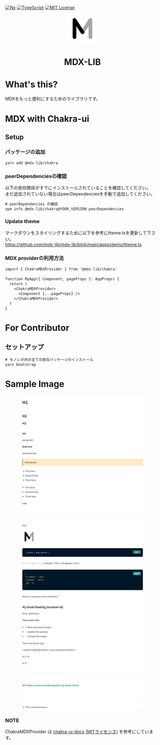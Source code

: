 [![Nx](https://img.shields.io/badge/Monorepo-Nx-%23143157)](https://nx.dev)
[![TypeScript](https://img.shields.io/badge/Code-TypeScript-%233178c6)](https://www.typescriptlang.org)
[![MIT License](https://img.shields.io/badge/License-MIT-brightgreen)](LICENSE)

<p align="center"><img src="../images/logo.png" alt="mdx-lib"></p>
<h1 align="center">MDX-LIB</h1>

# What's this?
MDXをもっと便利にするためのライブラリです。

# MDX with Chakra-ui

## Setup
### パッケージの追加
```shell
yarn add @mdx-lib/chakra
```

### peerDependenciesの確認
以下の依存関係がすでにインストールされていることを確認してください。  
まだ追加されていない場合はpeerDependenciesを手動で追加してください。

```shell
# peerDependencies の確認
npm info @mdx-lib/chakra@YOUR_VERSION peerDependencies
```

### Update theme
マークダウンをスタイリングするために以下を参考にtheme.tsを更新して下さい。  
https://github.com/mdx-lib/mdx-lib/blob/main/apps/demo/theme.ts

### MDX providerの利用方法
```tsx
import { ChakraMDXProvider } from '@mdx-lib/chakra'

function MyApp({ Component, pageProps }: AppProps) {
  return (
    <ChakraMDXProvider>
      <Component {...pageProps} />
    </ChakraMDXProvider>
  )
}
```

# For Contributor
## セットアップ
```shell
# モノレポ内の全ての依存パッケージのインストール
yarn bootstrap
```

# Sample Image
<p align="center"><img src="../images/sample.png" alt="mdx-lib"></p>

### NOTE
ChakraMDXProvider は [chakra-ui-docs](https://github.com/chakra-ui/chakra-ui-docs) [(MITライセンス)](https://github.com/chakra-ui/chakra-ui-docs/blob/83fa9b0083835bcad17930c31c9d126ed03017d0/README.md?plain=1#L279) を参考にしています。  

